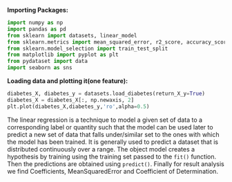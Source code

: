 **Importing Packages:**  
```py
import numpy as np  
import pandas as pd  
from sklearn import datasets, linear_model  
from sklearn.metrics import mean_squared_error, r2_score, accuracy_score  
from sklearn.model_selection import train_test_split  
from matplotlib import pyplot as plt  
from pydataset import data  
import seaborn as sns  
```

**Loading data and plotting it(one feature):**
```py
diabetes_X, diabetes_y = datasets.load_diabetes(return_X_y=True)  
diabetes_X = diabetes_X[:, np.newaxis, 2]  
plt.plot(diabetes_X,diabetes_y,'ro',alpha=0.5)
```



The linear regression is a technique to model a given set of data to a corresponding label or quantity such that the model can be used later to predict a new set of data that falls under/similar set to the ones with which the model has been trained. It is generally used to predict a dataset that is distributed continuously over a range.
The object model creates a hypothesis by training using the training set passed to the `fit()` function. Then the predictions are obtained using `predict()`. Finally for result analysis we find Coefficients, MeanSquaredError and Coefficient of Determination.
